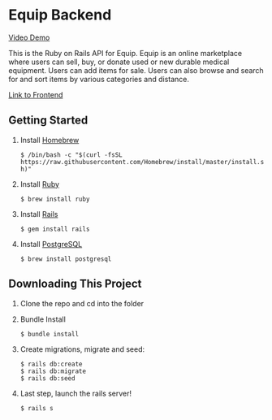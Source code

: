 # Equip Backend 

[Video Demo](https://www.youtube.com/watch?v=TLyb1NhYnUs&feature=youtu.be&ab_channel=AnhV)

This is the Ruby on Rails API for Equip. Equip is an online marketplace where users can sell, buy, or donate used or new durable medical equipment. Users can add items for sale. Users can also browse and search for and sort items by various categories and distance.

[Link to Frontend](https://github.com/vuonga1103/equip-front-end)

## Getting Started

1. Install [Homebrew](https://brew.sh/)

    ```$ /bin/bash -c "$(curl -fsSL https://raw.githubusercontent.com/Homebrew/install/master/install.sh)"```
  
2. Install [Ruby](https://www.ruby-lang.org/en/)
    
    ```$ brew install ruby```

3. Install [Rails](https://rubyonrails.org/)

    ```$ gem install rails```

4. Install [PostgreSQL](https://www.postgresql.org/)

    ```$ brew install postgresql```


## Downloading This Project

1. Clone the repo and cd into the folder
2. Bundle Install

    ```$ bundle install```
    
3. Create migrations, migrate and seed:

    ```
    $ rails db:create
    $ rails db:migrate
    $ rails db:seed
4. Last step, launch the rails server!

    ```$ rails s```
